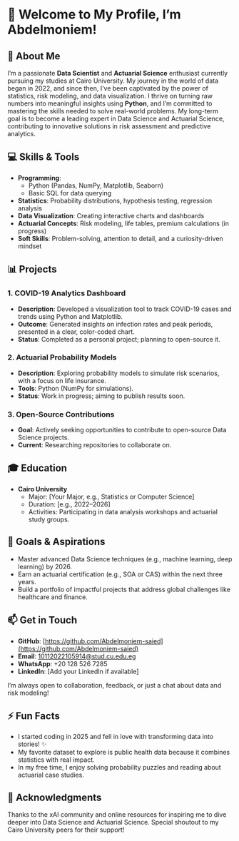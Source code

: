 # 👋 Welcome to My Profile, I’m Abdelmoniem!

## 🌟 About Me
I’m a passionate **Data Scientist** and **Actuarial Science** enthusiast currently pursuing my studies at Cairo University. My journey in the world of data began in 2022, and since then, I’ve been captivated by the power of statistics, risk modeling, and data visualization. I thrive on turning raw numbers into meaningful insights using **Python**, and I’m committed to mastering the skills needed to solve real-world problems. My long-term goal is to become a leading expert in Data Science and Actuarial Science, contributing to innovative solutions in risk assessment and predictive analytics.

## 💻 Skills & Tools
- **Programming**: 
  - Python (Pandas, NumPy, Matplotlib, Seaborn)
  - Basic SQL for data querying
- **Statistics**: Probability distributions, hypothesis testing, regression analysis
- **Data Visualization**: Creating interactive charts and dashboards
- **Actuarial Concepts**: Risk modeling, life tables, premium calculations (in progress)
- **Soft Skills**: Problem-solving, attention to detail, and a curiosity-driven mindset

## 📊 Projects
### 1. COVID-19 Analytics Dashboard
- **Description**: Developed a visualization tool to track COVID-19 cases and trends using Python and Matplotlib.
- **Outcome**: Generated insights on infection rates and peak periods, presented in a clear, color-coded chart.
- **Status**: Completed as a personal project; planning to open-source it.

### 2. Actuarial Probability Models
- **Description**: Exploring probability models to simulate risk scenarios, with a focus on life insurance.
- **Tools**: Python (NumPy for simulations).
- **Status**: Work in progress; aiming to publish results soon.

### 3. Open-Source Contributions
- **Goal**: Actively seeking opportunities to contribute to open-source Data Science projects.
- **Current**: Researching repositories to collaborate on.

## 🎓 Education
- **Cairo University**  
  - Major: [Your Major, e.g., Statistics or Computer Science]  
  - Duration: [e.g., 2022–2026]  
  - Activities: Participating in data analysis workshops and actuarial study groups.

## 🌱 Goals & Aspirations
- Master advanced Data Science techniques (e.g., machine learning, deep learning) by 2026.
- Earn an actuarial certification (e.g., SOA or CAS) within the next three years.
- Build a portfolio of impactful projects that address global challenges like healthcare and finance.

## 📫 Get in Touch
- **GitHub**: [https://github.com/Abdelmoniem-saied](https://github.com/Abdelmoniem-saied)  
- **Email**: [10112022105914@stud.cu.edu.eg](mailto:10112022105914@stud.cu.edu.eg)  
- **WhatsApp**: +20 128 526 7285  
- **LinkedIn**: [Add your LinkedIn if available]  

I’m always open to collaboration, feedback, or just a chat about data and risk modeling!

## ⚡ Fun Facts
- I started coding in 2025 and fell in love with transforming data into stories! ✨
- My favorite dataset to explore is public health data because it combines statistics with real impact.
- In my free time, I enjoy solving probability puzzles and reading about actuarial case studies.

## 🚀 Acknowledgments
Thanks to the xAI community and online resources for inspiring me to dive deeper into Data Science and Actuarial Science. Special shoutout to my Cairo University peers for their support!
